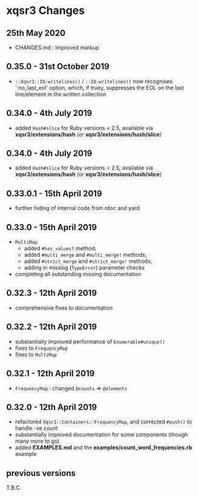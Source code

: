 # **xqsr3** Changes

## 25th May 2020

* CHANGES.md : improved markup

## 0.35.0 - 31st October 2019

* `::Xqsr3::IO.writelines()` / `::IO.writelines()` now recognises ':no_last_eol' option, which, if truey, suppresses the EOL on the last line/element in the written collection

## 0.34.0 - 4th July 2019

* added `Hash#slice` for Ruby versions < 2.5, available via **xqsr3/extensions/hash** (or **xqsr3/extensions/hash/slice**)

## 0.34.0 - 4th July 2019

* added `Hash#slice` for Ruby versions < 2.5, available via **xqsr3/extensions/hash** (or **xqsr3/extensions/hash/slice**)

## 0.33.0.1 - 15th April 2019

* further hiding of internal code from rdoc and yard

## 0.33.0 - 15th April 2019

* `MultiMap`:
  - added `#has_values?` method;
  - added `#multi_merge` and `#multi_merge!` methods;
  - added `#strict_merge` and `#strict_merge!` methods;
  - adding in missing (`TypeError`) parameter checks
* completing all outstanding missing documentation

## 0.32.3 - 12th April 2019

* comprehensive fixes to documentation

## 0.32.2 - 12th April 2019

* substantially improved performance of `Enumerable#unique()`
* fixes to `FrequencyMap`
* fixes to `MultiMap`

## 0.32.1 - 12th April 2019

* `FrequencyMap` : changed `@counts` => `@elements`

## 0.32.0 - 12th April 2019

* refactored `Xqsr3::Containers::FrequencyMap`, and corrected `#push()` to handle -ve count
* substantially improved documentation for some components (though many more to go)
* added **EXAMPLES.md** and the **examples/count_word_frequencies.rb** example


## previous versions

T.B.C.


